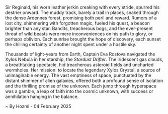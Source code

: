 
Sir Reginald, his worn leather jerkin creaking with every stride, spurred his destrier onward.  The muddy track, barely a trail in places, snaked through the dense Ardennes forest, promising both peril and reward.  Rumors of a lost city, shimmering with forgotten magic, fueled his quest, a beacon brighter than any star. Bandits, treacherous bogs, and the ever-present threat of wild beasts were mere inconveniences on his path to glory, or perhaps oblivion. Each sunrise brought the hope of discovery, each sunset the chilling certainty of another night spent under a hostile sky.

Thousands of light-years from Earth, Captain Eva Rostova navigated the Xylos Nebula in her starship, the *Stardust Drifter*.  The iridescent gas clouds, a breathtaking spectacle, hid treacherous asteroid fields and uncharted wormholes. Her mission: to locate the legendary Xylos Crystal, a source of unimaginable energy.  The vast emptiness of space, punctuated by the distant shimmer of alien galaxies, offered both a profound sense of isolation and the thrilling promise of the unknown.  Each jump through hyperspace was a gamble, a leap of faith into the cosmic unknown, with success or annihilation hanging in the balance.

~ By Hozmi - 04 February 2025
